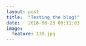 ```yaml
---
layout: post
title:  "Testing the blog!"
date:   2016-08-23 09:11:03
image:
  feature: 138.jpg
---
```

